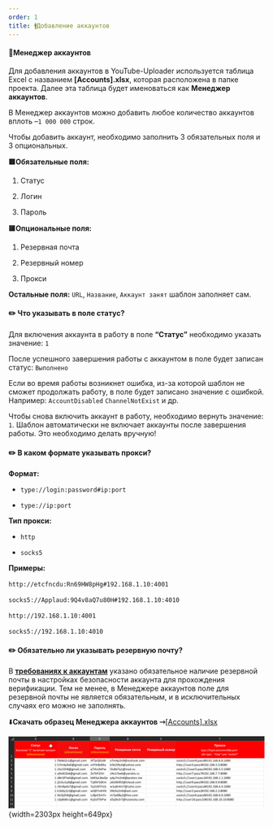 ```yaml
---
order: 1
title: 🚹Добавление аккаунтов
---
```


#### 🔹Менеджер аккаунтов

Для добавления аккаунтов в YouTube-Uploader используется таблица Excel с названием **\[Accounts\].xlsx**, которая расположена в папке проекта. Далее эта таблица будет именоваться как **Менеджер аккаунтов**.

В Менеджер аккаунтов можно добавить любое количество аккаунтов вплоть –`1 000 000` строк.

Чтобы добавить аккаунт, необходимо заполнить 3 обязательных поля и 3 опциональных.

**🟥Обязательные поля:**

1. Статус

2. Логин

3. Пароль

**🟨Опциональные поля:**

1. Резервная почта

2. Резервный номер

3. Прокси

**Остальные поля:** `URL`, `Название`, `Аккаунт занят` шаблон заполняет сам.



#### **✏️ Что указывать в поле статус?**

Для включения аккаунта в работу в поле **“Статус”** необходимо указать значение: `1`

После успешного завершения работы с аккаунтом в поле будет записан статус: `Выполнено`

Если во время работы возникнет ошибка, из-за которой шаблон не сможет продолжать работу, в поле будет записано значение с ошибкой. Например: `AccountDisabled` `ChannelNotExist` и др.

Чтобы снова включить аккаунт в работу, необходимо вернуть значение: `1`. Шаблон автоматически не включает аккаунты после завершения работы. Это необходимо делать вручную!

#### **✏️** В каком формате указывать прокси?

**Формат:**

-  `type://login:password#ip:port`

-  `type://ip:port`

**Тип прокси:**

-  `http`

-  `socks5`

**Примеры:**

`http://etcfncdu:Rn69HW8pHg#192.168.1.10:4001`

`socks5://Applaud:9Q4v8aQ7u80H#192.168.1.10:4010`

`http://192.168.1.10:4001`

`socks5://192.168.1.10:4010`

#### **✏️** Обязательно ли указывать резервную почту?

В [**требованиях к аккаунтам**](./../start/important/accounts-requirements) указано обязательное наличие резервной почты в настройках безопасности аккаунта для прохождения верификации. Тем не менее, в Менеджере аккаунтов поле для резервной почты не является обязательным, и в исключительных случаях его можно не заполнять.



⬇️**Скачать образец Менеджера аккаунтов ⇾**[\[Accounts\].xlsx](./[Accounts].xlsx)

![](./accounts-credentials.png){width=2303px height=649px}